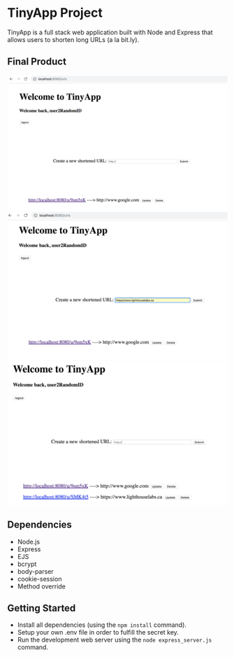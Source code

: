 # TinyApp Project

TinyApp is a full stack web application built with Node and Express that allows users to shorten long URLs (a la bit.ly).

## Final Product

!["Screenshot of URLs page"](https://github.com/uva0311/TinyApp/blob/master/docs/UI.png)
!["Creating new shortened URL"](https://github.com/uva0311/TinyApp/blob/master/docs/create_short_url.png)
!["New shortened URL created; shown at the bottom of the existing shortened URL"](https://github.com/uva0311/TinyApp/blob/master/docs/new_short_url.png)

## Dependencies

- Node.js
- Express
- EJS
- bcrypt
- body-parser
- cookie-session
- Method override

## Getting Started

- Install all dependencies (using the `npm install` command).
- Setup your own .env file in order to fulfill the secret key.
- Run the development web server using the `node express_server.js` command.
